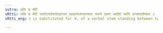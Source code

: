 ```yaml
---
sutra: थलि च सेटि
vRtti: थलि च सेटि परतोऽनादेशादेरङ्गस्य एकहल्मध्यगतस्यातः स्थाने एकार आदेशो भवति अभ्यासलोपश्च ॥
vRtti_eng: ए is substituted for अ, of a verbal stem standing between two simple consonants, the stem not having any different letter substituted in the reduplicate, when the ending थल् of the Perfect having the augment इट् follows, and thereby, the reduplicate is elided.

---
```

